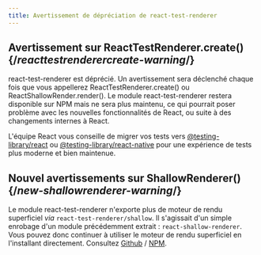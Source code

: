 ```yaml
---
title: Avertissement de dépréciation de react-test-renderer
---
```


## Avertissement sur ReactTestRenderer.create() {/*reacttestrenderercreate-warning*/}

react-test-renderer est déprécié.  Un avertissement sera déclenché chaque fois que vous appellerez ReactTestRenderer.create() ou ReactShallowRender.render(). Le module react-test-renderer restera disponible sur NPM mais ne sera plus maintenu, ce qui pourrait poser problème avec les nouvelles fonctionnalités de React, ou suite à des changements internes à React.

L'équipe React vous conseille de migrer vos tests vers [@testing-library/react](https://testing-library.com/docs/react-testing-library/intro/) ou [@testing-library/react-native](https://callstack.github.io/react-native-testing-library/docs/getting-started) pour une expérience de tests plus moderne et bien maintenue.

## Nouvel avertissements sur ShallowRenderer() {/*new-shallowrenderer-warning*/}

Le module react-test-renderer n'exporte plus de moteur de rendu superficiel *via* `react-test-renderer/shallow`. Il s'agissait d'un simple enrobage d'un module précédemment extrait : `react-shallow-renderer`. Vous pouvez donc continuer à utiliser le moteur de rendu superficiel en l'installant directement. Consultez [Github](https://github.com/enzymejs/react-shallow-renderer) / [NPM](https://www.npmjs.com/package/react-shallow-renderer).
